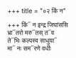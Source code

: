 +++
title = "०२ किं न"

+++
किं᳓ न इन्द्र जिघांससि  
भ्रा᳓तरो मरु᳓तस् त᳓व  
ते᳓भिः कल्पस्व साधुया᳓  
मा᳓ नः सम᳓रणे वधीः